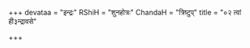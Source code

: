 +++
devataa = "इन्द्रः"
RShiH = "शुनहोत्रः"
ChandaH = "त्रिष्टुप्"
title = "०२ त्वां ही३न्द्रावसे"

+++
